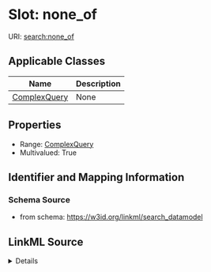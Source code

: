 # Slot: none_of

URI: [search:none_of](https://w3id.org/linkml/search_datamodel/none_of)



<!-- no inheritance hierarchy -->




## Applicable Classes

| Name | Description |
| --- | --- |
[ComplexQuery](ComplexQuery.md) | None






## Properties

* Range: [ComplexQuery](ComplexQuery.md)
* Multivalued: True







## Identifier and Mapping Information







### Schema Source


* from schema: https://w3id.org/linkml/search_datamodel




## LinkML Source

<details>
```yaml
name: none_of
from_schema: https://w3id.org/linkml/search_datamodel
rank: 1000
multivalued: true
alias: none_of
owner: ComplexQuery
domain_of:
- ComplexQuery
range: ComplexQuery

```
</details>